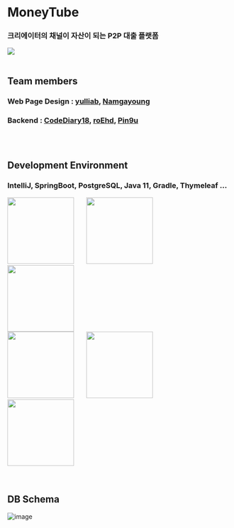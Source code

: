# MoneyTube
### 크리에이터의 채널이 자산이 되는 P2P 대출 플랫폼
<img src="https://user-images.githubusercontent.com/74449232/130815084-65ccca83-d291-4bfe-8631-829938636fcd.png"/>
<br/>
<br/>
  
## Team members
### Web Page Design : [yulliab](https://github.com/yulliab), [Namgayoung](https://github.com/Namgayoung)
### Backend : [CodeDiary18](https://github.com/CodeDiary18), [roEhd](https://github.com/roEhd), [Pin9u](https://github.com/Pin9u)
<br/>
<br/>

## Development Environment
### IntelliJ, SpringBoot, PostgreSQL, Java 11, Gradle, Thymeleaf ...  
<img src="https://user-images.githubusercontent.com/74449232/130811998-df248e43-860c-4862-ad33-8c231c9760b1.png"  width="150"/>&nbsp;&nbsp;&nbsp;&nbsp;&nbsp;&nbsp;
<img src="https://user-images.githubusercontent.com/74449232/130813147-38ff6328-0169-4d90-83ba-49bb5fe87f71.png"  width="150"/>&nbsp;&nbsp;&nbsp;&nbsp;&nbsp;&nbsp;
<img src="https://user-images.githubusercontent.com/74449232/130813488-71264c3a-be8f-4217-81cc-9292e390e475.png"  width="150"/>  
<img src="https://user-images.githubusercontent.com/74449232/130815642-18743550-56c0-4a7d-b58a-70769b1d1ac5.png"  width="150"/>&nbsp;&nbsp;&nbsp;&nbsp;&nbsp;&nbsp;
<img src="https://user-images.githubusercontent.com/74449232/130816315-17be29d7-650c-4747-8354-e4cb7257037a.png"  width="150"/>&nbsp;&nbsp;&nbsp;&nbsp;&nbsp;&nbsp;
<img src="https://user-images.githubusercontent.com/74449232/130816531-268d4486-73ed-40e2-98f7-0067840a98dc.png"  width="150"/>  
<br/>
<br/>

## DB Schema
![image](https://user-images.githubusercontent.com/74449232/130912155-beb31464-7295-4cc0-98ab-f9250f4ffc69.png)
